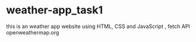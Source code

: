 # weather-app_task1
this is an weather app website using HTML, CSS and JavaScript , fetch API openweathermap.org
